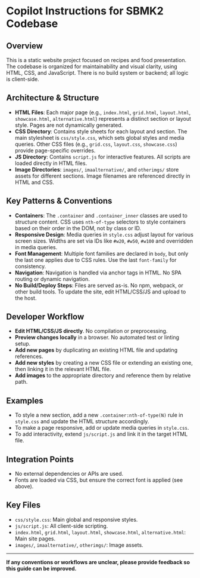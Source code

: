 # Copilot Instructions for SBMK2 Codebase

## Overview
This is a static website project focused on recipes and food presentation. The codebase is organized for maintainability and visual clarity, using HTML, CSS, and JavaScript. There is no build system or backend; all logic is client-side.

## Architecture & Structure
- **HTML Files**: Each major page (e.g., `index.html`, `grid.html`, `layout.html`, `showcase.html`, `alternative.html`) represents a distinct section or layout style. Pages are not dynamically generated.
- **CSS Directory**: Contains style sheets for each layout and section. The main stylesheet is `css/style.css`, which sets global styles and media queries. Other CSS files (e.g., `grid.css`, `layout.css`, `showcase.css`) provide page-specific overrides.
- **JS Directory**: Contains `script.js` for interactive features. All scripts are loaded directly in HTML files.
- **Image Directories**: `images/`, `imaalternative/`, and `otherimgs/` store assets for different sections. Image filenames are referenced directly in HTML and CSS.

## Key Patterns & Conventions
- **Containers**: The `.container` and `.container_inner` classes are used to structure content. CSS uses `nth-of-type` selectors to style containers based on their order in the DOM, not by class or ID.
- **Responsive Design**: Media queries in `style.css` adjust layout for various screen sizes. Widths are set via IDs like `#w20`, `#w50`, `#w100` and overridden in media queries.
- **Font Management**: Multiple font families are declared in `body`, but only the last one applies due to CSS rules. Use the last `font-family` for consistency.
- **Navigation**: Navigation is handled via anchor tags in HTML. No SPA routing or dynamic navigation.
- **No Build/Deploy Steps**: Files are served as-is. No npm, webpack, or other build tools. To update the site, edit HTML/CSS/JS and upload to the host.

## Developer Workflow
- **Edit HTML/CSS/JS directly**. No compilation or preprocessing.
- **Preview changes locally** in a browser. No automated test or linting setup.
- **Add new pages** by duplicating an existing HTML file and updating references.
- **Add new styles** by creating a new CSS file or extending an existing one, then linking it in the relevant HTML file.
- **Add images** to the appropriate directory and reference them by relative path.

## Examples
- To style a new section, add a new `.container:nth-of-type(N)` rule in `style.css` and update the HTML structure accordingly.
- To make a page responsive, add or update media queries in `style.css`.
- To add interactivity, extend `js/script.js` and link it in the target HTML file.

## Integration Points
- No external dependencies or APIs are used.
- Fonts are loaded via CSS, but ensure the correct font is applied (see above).

## Key Files
- `css/style.css`: Main global and responsive styles.
- `js/script.js`: All client-side scripting.
- `index.html`, `grid.html`, `layout.html`, `showcase.html`, `alternative.html`: Main site pages.
- `images/`, `imaalternative/`, `otherimgs/`: Image assets.

---

**If any conventions or workflows are unclear, please provide feedback so this guide can be improved.**
